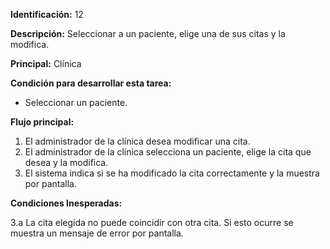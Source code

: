 **Identificación:** 12

**Descripción:** Seleccionar a un paciente, elige una de sus citas y la modifica.

**Principal:** Clínica

**Condición para desarrollar esta tarea:**
* Seleccionar un paciente.

**Flujo principal:**
1. El administrador de la clínica desea modificar una cita.
2. El administrador de la clínica selecciona un paciente, elige la cita que desea y la modifica.
3. El sistema indica si se ha modificado la cita correctamente y la muestra por pantalla.

**Condiciones Inesperadas:**

3.a La cita elegida no puede coincidir con otra cita. Si esto ocurre se muestra un mensaje de error por pantalla.
